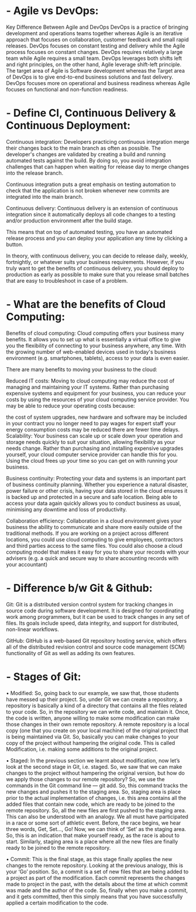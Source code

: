 # - Agile vs DevOps:
Key Difference Between Agile and DevOps
DevOps is a practice of bringing development and operations teams together whereas Agile is an iterative approach that focuses on collaboration, customer feedback and small rapid releases.
DevOps focuses on constant testing and delivery while the Agile process focuses on constant changes.
DevOps requires relatively a large team while Agile requires a small team.
DevOps leverages both shifts left and right principles, on the other hand, Agile leverage shift-left principle.
The target area of Agile is Software development whereas the Target area of DevOps is to give end-to-end business solutions and fast delivery.
DevOps focuses more on operational and business readiness whereas Agile focuses on functional and non-function readiness.
# - Define CI, Continuous Delivery & Continuous Deployment:
Continuous integration:
Developers practicing continuous integration merge their changes back to the main branch as often as possible. The developer's changes are validated by creating a build and running automated tests against the build. By doing so, you avoid integration challenges that can happen when waiting for release day to merge changes into the release branch.

Continuous integration puts a great emphasis on testing automation to check that the application is not broken whenever new commits are integrated into the main branch.

Continuous delivery:
Continuous delivery is an extension of continuous integration since it automatically deploys all code changes to a testing and/or production environment after the build stage. 

This means that on top of automated testing, you have an automated release process and you can deploy your application any time by clicking a button.

In theory, with continuous delivery, you can decide to release daily, weekly, fortnightly, or whatever suits your business requirements. However, if you truly want to get the benefits of continuous delivery, you should deploy to production as early as possible to make sure that you release small batches that are easy to troubleshoot in case of a problem.
# - What are the benefits of Cloud Computing:
Benefits of cloud computing:
Cloud computing offers your business many benefits. It allows you to set up what is essentially a virtual office to give you the flexibility of connecting to your business anywhere, any time. With the growing number of web-enabled devices used in today's business environment (e.g. smartphones, tablets), access to your data is even easier.

There are many benefits to moving your business to the cloud:

Reduced IT costs:
Moving to cloud computing may reduce the cost of managing and maintaining your IT systems. Rather than purchasing expensive systems and equipment for your business, you can reduce your costs by using the resources of your cloud computing service provider. You may be able to reduce your operating costs because:

the cost of system upgrades, new hardware and software may be included in your contract
you no longer need to pay wages for expert staff
your energy consumption costs may be reduced
there are fewer time delays.
Scalability:
Your business can scale up or scale down your operation and storage needs quickly to suit your situation, allowing flexibility as your needs change. Rather than purchasing and installing expensive upgrades yourself, your cloud computer service provider can handle this for you. Using the cloud frees up your time so you can get on with running your business.

Business continuity:
Protecting your data and systems is an important part of business continuity planning. Whether you experience a natural disaster, power failure or other crisis, having your data stored in the cloud ensures it is backed up and protected in a secure and safe location. Being able to access your data again quickly allows you to conduct business as usual, minimising any downtime and loss of productivity.

Collaboration efficiency:
Collaboration in a cloud environment gives your business the ability to communicate and share more easily outside of the traditional methods. If you are working on a project across different locations, you could use cloud computing to give employees, contractors and third parties access to the same files. You could also choose a cloud computing model that makes it easy for you to share your records with your advisers (e.g. a quick and secure way to share accounting records with your accountant)
# - Difference b/w Git & Github:
Git: Git is a distributed version control system for tracking changes in source code during software development. It is designed for coordinating work among programmers, but it can be used to track changes in any set of files. Its goals include speed, data integrity, and support for distributed, non-linear workflows. 

GitHub: GitHub is a web-based Git repository hosting service, which offers all of the distributed revision control and source code management (SCM) functionality of Git as well as adding its own features. 
# - Stages of Git:
• Modified:
So, going back to our example, we saw that, those students have messed up their project. So, under Git we can create a repository, a repository is basically a kind of a directory that contains all the files related to your code. So, in the repository we can write code, and maintain it. Once, the code is written, anyone willing to make some modification can make those changes in their own remote repository. A remote repository is a local copy (one that you create on your local machine) of the original project that is being maintained via Git. So, basically you can make changes to your copy of the project without hampering the original code. This is called Modification, i.e. making some additions to the original project.

• Staged:
In the previous section we learnt about modification, now let’s look at the second stage in Git, i.e. staged. So, we saw that we can make changes to the project without hampering the original version, but how do we apply those changes to our remote repository? So, we use the commands in the Git command line — git add. So, this command tracks the new changes and pushes it to the staging area. So, staging area is place prior to the actual implementation of changes, i.e. this area contains all the added files that contain new code, which are ready to be joined to the remote repository. So, all the new files are first pushed to the staging area. This can also be understood with an analogy. We all must have participated in a race or some sort of athletic event. Before, the race begins, we hear three words, Get, Set…, Go! Now, we can think of ‘Set’ as the staging area. So, this is an indication that make yourself ready, as the race is about to start. Similarly, staging area is a place where all the new files are finally ready to be joined to the remote repository.

• Commit:
This is the final stage, as this stage finally applies the new changes to the remote repository. Looking at the previous analogy, this is your ‘Go’ position. So, a commit is a set of new files that are being added to a project as part of the modification. Each commit represents the changes made to project in the past, with the details about the time at which commit was made and the author of the code. So, finally when you make a commit, and it gets committed, then this simply means that you have successfully applied a certain modification to the code.